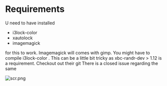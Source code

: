 # Requirements
U need to have installed 
 - i3lock-color
 - xautolock
 - imagemagick
 
 for this to work. Imagemagick will comes with gimp. You might 
 have to compile i3lock-color . This can be a little bit tricky
 as xbc-randr-dev > 1.12 is a requirement. Checkout out their git
 There is a closed issue regarding the same 


![scr.png](src.png)
